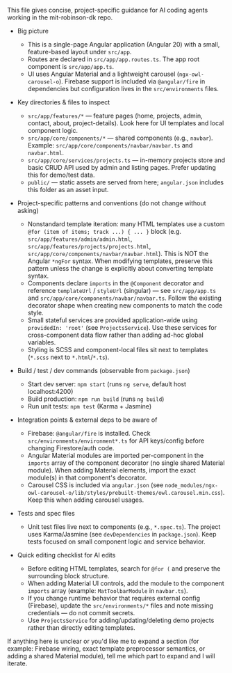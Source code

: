 This file gives concise, project-specific guidance for AI coding agents working in the mit-robinson-dk repo.

- Big picture
  - This is a single-page Angular application (Angular 20) with a small, feature-based layout under `src/app`.
  - Routes are declared in `src/app/app.routes.ts`. The app root component is `src/app/app.ts`.
  - UI uses Angular Material and a lightweight carousel (`ngx-owl-carousel-o`). Firebase support is included via `@angular/fire` in dependencies but configuration lives in the `src/environments` files.

- Key directories & files to inspect
  - `src/app/features/*` — feature pages (home, projects, admin, contact, about, project-details). Look here for UI templates and local component logic.
  - `src/app/core/components/*` — shared components (e.g., `navbar`). Example: `src/app/core/components/navbar/navbar.ts` and `navbar.html`.
  - `src/app/core/services/projects.ts` — in-memory projects store and basic CRUD API used by admin and listing pages. Prefer updating this for demo/test data.
  - `public/` — static assets are served from here; `angular.json` includes this folder as an asset input.

- Project-specific patterns and conventions (do not change without asking)
  - Nonstandard template iteration: many HTML templates use a custom `@for (item of items; track ...) { ... }` block (e.g. `src/app/features/admin/admin.html`, `src/app/features/projects/projects.html`, `src/app/core/components/navbar/navbar.html`). This is NOT the Angular `*ngFor` syntax. When modifying templates, preserve this pattern unless the change is explicitly about converting template syntax.
  - Components declare `imports` in the `@Component` decorator and reference `templateUrl` / `styleUrl` (singular) — see `src/app/app.ts` and `src/app/core/components/navbar/navbar.ts`. Follow the existing decorator shape when creating new components to match the code style.
  - Small stateful services are provided application-wide using `providedIn: 'root'` (see `ProjectsService`). Use these services for cross-component data flow rather than adding ad-hoc global variables.
  - Styling is SCSS and component-local files sit next to templates (`*.scss` next to `*.html`/`*.ts`).

- Build / test / dev commands (observable from `package.json`)
  - Start dev server: `npm start` (runs `ng serve`, default host localhost:4200)
  - Build production: `npm run build` (runs `ng build`)
  - Run unit tests: `npm test` (Karma + Jasmine)

- Integration points & external deps to be aware of
  - Firebase: `@angular/fire` is installed. Check `src/environments/environment*.ts` for API keys/config before changing Firestore/auth code.
  - Angular Material modules are imported per-component in the `imports` array of the component decorator (no single shared Material module). When adding Material elements, import the exact module(s) in that component's decorator.
  - Carousel CSS is included via `angular.json` (see `node_modules/ngx-owl-carousel-o/lib/styles/prebuilt-themes/owl.carousel.min.css`). Keep this when adding carousel usages.

- Tests and spec files
  - Unit test files live next to components (e.g., `*.spec.ts`). The project uses Karma/Jasmine (see `devDependencies` in `package.json`). Keep tests focused on small component logic and service behavior.

- Quick editing checklist for AI edits
  - Before editing HTML templates, search for `@for (` and preserve the surrounding block structure.
  - When adding Material UI controls, add the module to the component `imports` array (example: `MatToolbarModule` in `navbar.ts`).
  - If you change runtime behavior that requires external config (Firebase), update the `src/environments/*` files and note missing credentials — do not commit secrets.
  - Use `ProjectsService` for adding/updating/deleting demo projects rather than directly editing templates.

If anything here is unclear or you'd like me to expand a section (for example: Firebase wiring, exact template preprocessor semantics, or adding a shared Material module), tell me which part to expand and I will iterate.
